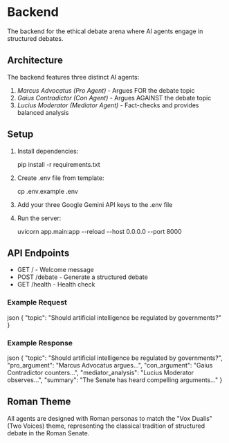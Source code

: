 # Backend
The backend for the ethical debate arena where AI agents engage in structured debates.

## Architecture

The backend features three distinct AI agents:

1. *Marcus Advocatus (Pro Agent)* - Argues FOR the debate topic
2. *Gaius Contradictor (Con Agent)* - Argues AGAINST the debate topic  
3. *Lucius Moderator (Mediator Agent)* - Fact-checks and provides balanced analysis

## Setup

1. Install dependencies:
   
   pip install -r requirements.txt
   

2. Create .env file from template:
   
   cp .env.example .env
   

3. Add your three Google Gemini API keys to the .env file

4. Run the server:
   
   uvicorn app.main:app --reload --host 0.0.0.0 --port 8000
   

## API Endpoints

- GET / - Welcome message
- POST /debate - Generate a structured debate
- GET /health - Health check

### Example Request

json
{
  "topic": "Should artificial intelligence be regulated by governments?"
}


### Example Response

json
{
  "topic": "Should artificial intelligence be regulated by governments?",
  "pro_argument": "Marcus Advocatus argues...",
  "con_argument": "Gaius Contradictor counters...",
  "mediator_analysis": "Lucius Moderator observes...",
  "summary": "The Senate has heard compelling arguments..."
}


## Roman Theme

All agents are designed with Roman personas to match the "Vox Dualis" (Two Voices) theme, representing the classical tradition of structured debate in the Roman Senate.